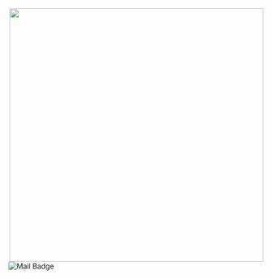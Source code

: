 <div id="header" align="center">
  <img class="cowboy" src="https://media.giphy.com/media/11KzOet1ElBDz2/giphy.gif" width="500"/>
</div>

<div class="badges">
  <img src="https://img.shields.io/badge/Mail-blue?logo=mail.ru&logoColor=white&style=for-the-badge" alt="Mail Badge"/>
</div>
